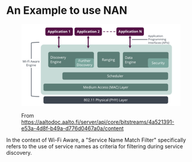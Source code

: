 # An Example to use NAN

<figure><img src="../../.gitbook/assets/image.png" alt=""><figcaption><p>From <a href="https://aaltodoc.aalto.fi/server/api/core/bitstreams/4a521391-e53a-4d8f-b49a-d776d0467a0a/content">https://aaltodoc.aalto.fi/server/api/core/bitstreams/4a521391-e53a-4d8f-b49a-d776d0467a0a/content</a></p></figcaption></figure>

In the context of Wi-Fi Aware, a "Service Name Match Filter" specifically refers to the use of service names as criteria for filtering during service discovery.
